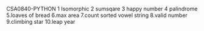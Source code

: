 CSA0840-PYTHON
1 Isomorphic
2 sumsqare
3 happy number
4 palindrome
5.loaves of bread
6.max area
7.count sorted vowel string
8.valid number
9.climbing star
10.leap year

